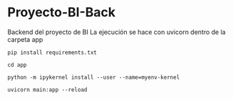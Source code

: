 # Proyecto-BI-Back
Backend del proyecto de BI
La ejecución se hace con uvicorn dentro de la carpeta app

`pip install requirements.txt`

`cd app`

`python -m ipykernel install --user --name=myenv-kernel`

`uvicorn main:app --reload`

